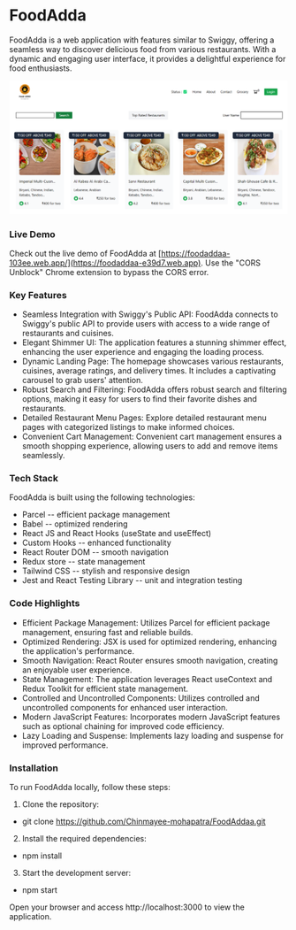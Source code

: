 # FoodAdda

FoodAdda is a web application with features similar to Swiggy, offering a seamless way to discover delicious food from various restaurants. With a dynamic and engaging user interface, it provides a delightful experience for food enthusiasts.

![HomePage](image.png)

### Live Demo

Check out the live demo of FoodAdda at [https://foodaddaa-103ee.web.app/](https://foodaddaa-e39d7.web.app).
Use the "CORS Unblock" Chrome extension to bypass the CORS error.

### Key Features

- Seamless Integration with Swiggy's Public API: FoodAdda connects to Swiggy's public API to provide users with access to a wide range of restaurants and cuisines.
- Elegant Shimmer UI: The application features a stunning shimmer effect, enhancing the user experience and engaging the loading process.
- Dynamic Landing Page: The homepage showcases various restaurants, cuisines, average ratings, and delivery times. It includes a captivating carousel to grab users' attention.
- Robust Search and Filtering: FoodAdda offers robust search and filtering options, making it easy for users to find their favorite dishes and restaurants.
- Detailed Restaurant Menu Pages: Explore detailed restaurant menu pages with categorized listings to make informed choices.
- Convenient Cart Management: Convenient cart management ensures a smooth shopping experience, allowing users to add and remove items seamlessly.

### Tech Stack

FoodAdda is built using the following technologies:

- Parcel -- efficient package management
- Babel -- optimized rendering
- React JS and React Hooks (useState and useEffect)
- Custom Hooks -- enhanced functionality
- React Router DOM -- smooth navigation
- Redux store -- state management
- Tailwind CSS -- stylish and responsive design
- Jest and React Testing Library -- unit and integration testing

### Code Highlights

- Efficient Package Management: Utilizes Parcel for efficient package management, ensuring fast and reliable builds.
- Optimized Rendering: JSX is used for optimized rendering, enhancing the application's performance.
- Smooth Navigation: React Router ensures smooth navigation, creating an enjoyable user experience.
- State Management: The application leverages React useContext and Redux Toolkit for efficient state management.
- Controlled and Uncontrolled Components: Utilizes controlled and uncontrolled components for enhanced user interaction.
- Modern JavaScript Features: Incorporates modern JavaScript features such as optional chaining for improved code efficiency.
- Lazy Loading and Suspense: Implements lazy loading and suspense for improved performance.

### Installation

To run FoodAdda locally, follow these steps:

1. Clone the repository:

- git clone https://github.com/Chinmayee-mohapatra/FoodAddaa.git

2. Install the required dependencies:

- npm install

3. Start the development server:

- npm start

Open your browser and access http://localhost:3000 to view the application.
